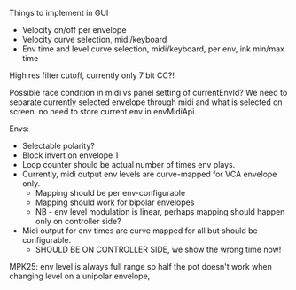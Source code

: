 Things to implement in GUI
- Velocity on/off per envelope
- Velocity curve selection, midi/keyboard
- Env time and level curve selection, midi/keyboard, per env, ink min/max time

High res filter cutoff, currently only 7 bit CC?!

Possible race condition in midi vs panel setting of currentEnvId? We need to separate
currently selected envelope through midi and what is selected on screen. no need to
store current env in envMidiApi.

Envs:
- Selectable polarity?
- Block invert on envelope 1
- Loop counter should be actual number of times env plays.
- Currently, midi output env levels are curve-mapped for VCA envelope only. 
  - Mapping should be per env-configurable
  - Mapping should work for bipolar envelopes
  - NB - env level modulation is linear, perhaps mapping should happen only on controller side?
- Midi output for env times are curve mapped for all but should be configurable. 
  - SHOULD BE ON CONTROLLER SIDE, we show the wrong time now!

MPK25: env level is always full range so half the pot doesn't work when changing 
level on a unipolar envelope, 